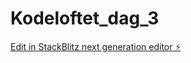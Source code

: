 # Kodeloftet_dag_3

[Edit in StackBlitz next generation editor ⚡️](https://stackblitz.com/~/github.com/Jording99/Kodeloftet_dag_3)